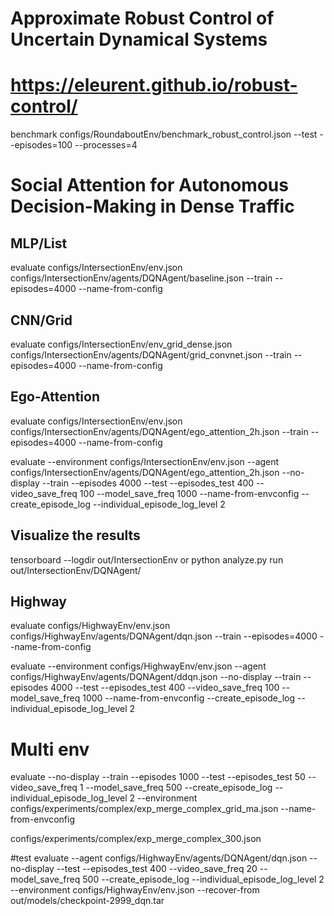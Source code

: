 # Approximate Robust Control of Uncertain Dynamical Systems
# https://eleurent.github.io/robust-control/

benchmark
configs/RoundaboutEnv/benchmark_robust_control.json
--test --episodes=100 --processes=4


# Social Attention for Autonomous Decision-Making in Dense Traffic
## MLP/List
evaluate 
configs/IntersectionEnv/env.json 
configs/IntersectionEnv/agents/DQNAgent/baseline.json 
--train --episodes=4000 --name-from-config

## CNN/Grid
evaluate 
configs/IntersectionEnv/env_grid_dense.json 
configs/IntersectionEnv/agents/DQNAgent/grid_convnet.json 
--train --episodes=4000 --name-from-config

## Ego-Attention
evaluate 
configs/IntersectionEnv/env.json 
configs/IntersectionEnv/agents/DQNAgent/ego_attention_2h.json 
--train --episodes=4000 --name-from-config


evaluate
--environment
configs/IntersectionEnv/env.json 
--agent
configs/IntersectionEnv/agents/DQNAgent/ego_attention_2h.json
--no-display
--train
--episodes
4000
--test
--episodes_test
400
--video_save_freq
100
--model_save_freq
1000
--name-from-envconfig
--create_episode_log
--individual_episode_log_level
2

## Visualize the results
tensorboard --logdir out/IntersectionEnv
or python analyze.py run out/IntersectionEnv/DQNAgent/


## Highway
evaluate 
configs/HighwayEnv/env.json 
configs/HighwayEnv/agents/DQNAgent/dqn.json 
--train --episodes=4000 --name-from-config

evaluate
--environment
configs/HighwayEnv/env.json
--agent
configs/HighwayEnv/agents/DQNAgent/ddqn.json
--no-display
--train
--episodes
4000
--test
--episodes_test
400
--video_save_freq
100
--model_save_freq
1000
--name-from-envconfig
--create_episode_log
--individual_episode_log_level
2


# Multi env
evaluate
--no-display
--train
--episodes
1000
--test
--episodes_test
50
--video_save_freq
1
--model_save_freq
500
--create_episode_log
--individual_episode_log_level
2
--environment
configs/experiments/complex/exp_merge_complex_grid_ma.json
--name-from-envconfig


configs/experiments/complex/exp_merge_complex_300.json



#test
evaluate
--agent
configs/HighwayEnv/agents/DQNAgent/dqn.json 
--no-display
--test
--episodes_test
400
--video_save_freq
20
--model_save_freq
500
--create_episode_log
--individual_episode_log_level
2
--environment
configs/HighwayEnv/env.json 
--recover-from
out/models/checkpoint-2999_dqn.tar
